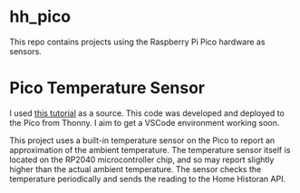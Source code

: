 hh_pico
=======
This repo contains projects using the Raspberry Pi Pico hardware as sensors.

# Pico Temperature Sensor
I used [this tutorial](https://www.halvorsen.blog/documents/technology/iot/pico/pico_temperature_sensor_builtin.php) as a source.  This code was developed and deployed to the Pico from Thonny.  I aim to get a VSCode environment working soon.

This project uses a built-in temperature sensor on the Pico to report an approximation of the ambient temperature.  The temperature sensor itself is located on the RP2040 microcontroller chip, and so may report slightly higher than the actual ambient temperature.  The sensor checks the temperature periodically and sends the reading to the Home Historan API.
